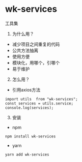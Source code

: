 # wk-services
工具集

1. 为什么用？

 * 减少项目之间重复的代码
 * 公共方法抽离
 * 使用方便
 * 模块化，用哪个，引哪个
 * 易于维护

2. 怎么用？

  * 引用axios方法
 ```
 import utils  from "wk-services";
 const services = utils.service;
 console.log(services);
 ```

3. 安装

  * npm

  `npm install wk-services`

  * yarn

  `yarn add wk-services`